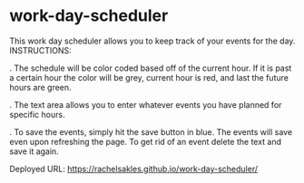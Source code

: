 # work-day-scheduler  
This work day scheduler allows you to keep track of your events for the day.
INSTRUCTIONS: 

. The schedule will be color coded based off of the current hour. If it is past a certain hour the color will be grey, current hour is red, and last the future hours are green. 

. The text area allows you to enter whatever events you have planned for specific hours. 

. To save the events, simply hit the save button in blue. The events will save even upon refreshing the page. To get rid of an event delete the text and save it again.

 Deployed URL: https://rachelsakles.github.io/work-day-scheduler/